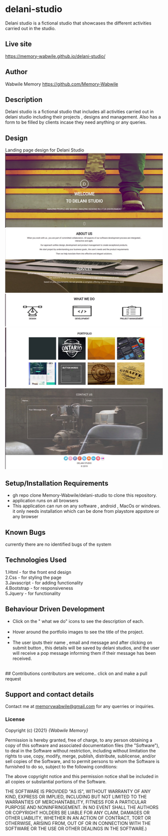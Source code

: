 # delani-studio
 Delani studio is a fictional studio that showcases the different activities carried out in the studio.

## Live site 
https://memory-wabwile.github.io/delani-studio/

## Author 
Wabwile Memory
https://github.com/Memory-Wabwile

## Description
 Delani studio is a fictional studio that includes all activities carried out in delani studio including their projects , designs and management. Also has a form to be filled by clients incase they need anything or any queries.

## Design
Landing page design for Delani Studio
<img src="images/screen1.jpeg" alt="">
<img src="images/screen2.jpeg" alt="">
<img src="images/screen3.jpeg" alt="">
<img src="images/screen4.jpeg" alt="">
<img src="images/screen5.jpeg" alt=""><br>

## Setup/Installation Requirements
* gh repo clone Memory-Wabwile/delani-studio to clone this repository.
* application runs on all browsers
* This application can run on any software , android , MacOs or windows. it only needs installation which can be done from playstore appstore or any browser

## Known Bugs
currently there are no identified bugs of the system 

## Technologies Used
1.Html - for the front end design<br>
2.Css - for styling the page<br>
3.Javascript - for adding functionality<br>
4.Bootstrap - for responsiveness<br>
5.Jquery - for functionality<br>

## Behaviour Driven Development
<ul>
<li>Click on the " what we do" icons to see the description of each.</li><br>
<li>Hover around the portfolio images to see the title of the project.<li><br>
<li>The user iputs their name , email and message and after clicking on submit button , this details will be saved by delani studios, and the user will receive a pop message informing them if their message has been received.</li><br>
</ul>
## Contributions
contributors are welcome.. click on and make a pull request

## Support and contact details
Contact me at memorywabwile@gmail.com for any querries or inquiries.

### License
Copyright (c) {2021} *{Wabwile Memory}*

Permission is hereby granted, free of charge, to any person obtaining a copy
of this software and associated documentation files (the "Software"), to deal
in the Software without restriction, including without limitation the rights
to use, copy, modify, merge, publish, distribute, sublicense, and/or sell
copies of the Software, and to permit persons to whom the Software is
furnished to do so, subject to the following conditions:

The above copyright notice and this permission notice shall be included in all
copies or substantial portions of the Software.

THE SOFTWARE IS PROVIDED "AS IS", WITHOUT WARRANTY OF ANY KIND, EXPRESS OR
IMPLIED, INCLUDING BUT NOT LIMITED TO THE WARRANTIES OF MERCHANTABILITY,
FITNESS FOR A PARTICULAR PURPOSE AND NONINFRINGEMENT. IN NO EVENT SHALL THE
AUTHORS OR COPYRIGHT HOLDERS BE LIABLE FOR ANY CLAIM, DAMAGES OR OTHER
LIABILITY, WHETHER IN AN ACTION OF CONTRACT, TORT OR OTHERWISE, ARISING FROM,
OUT OF OR IN CONNECTION WITH THE SOFTWARE OR THE USE OR OTHER DEALINGS IN THE
SOFTWARE.)

